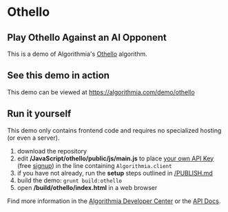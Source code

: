 # Othello

## Play Othello Against an AI Opponent

This is a demo of Algorithmia's [Othello](https://algorithmia.com/algorithms/kenny/Othello) algorithm.

## See this demo in action

This demo can be viewed at https://algorithmia.com/demo/othello

## Run it yourself

This demo only contains frontend code and requires no specialized hosting (or even a server).
1. download the repository
2. edit **/JavaScript/othello/public/js/main.js** to place [your own API Key](https://algorithmia.com/user#credentials) (free [signup](https://algorithmia.com/?invite=ghsamples)) in the line containing `Algorithmia.client`
4. if you have not already, run the **setup** steps outlined in [/PUBLISH.md](../../PUBLISH.md)
5. build the demo: `grunt build:othello`
6. open **/build/othello/index.html** in a web browser

Find more information in the [Algorithmia Developer Center](http://developers.algorithmia.com) or the [API Docs](http://docs.algorithmia.com/).
